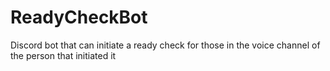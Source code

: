 # ReadyCheckBot
Discord bot that can initiate a ready check for those in the voice channel of the person that initiated it
